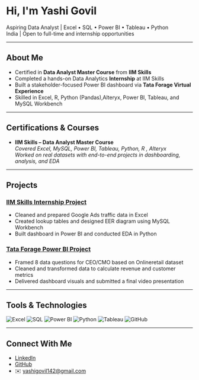 #  Hi, I'm Yashi Govil

 Aspiring Data Analyst | Excel • SQL • Power BI • Tableau • Python  
 India | Open to full-time and internship opportunities  

---

##  About Me

- Certified in **Data Analyst Master Course** from **IIM Skills**
- Completed a hands-on Data Analytics **Internship** at IIM Skills
- Built a stakeholder-focused Power BI dashboard via **Tata Forage Virtual Experience**
- Skilled in Excel, R, Python (Pandas),Alteryx, Power BI, Tableau, and MySQL Workbench

---

## Certifications & Courses

- **IIM Skills – Data Analyst Master Course**  
  _Covered Excel, MySQL, Power BI, Tableau, Python, R , Alteryx_  
  _Worked on real datasets with end-to-end projects in dashboarding, analysis, and EDA_  

---

##  Projects

### [IIM Skills Internship Project](https://github.com/Yashi-Govil/iim-skills-internship-project)
- Cleaned and prepared Google Ads traffic data in Excel
- Created lookup tables and designed EER diagram using MySQL Workbench
- Built dashboard in Power BI and conducted EDA in Python

### [Tata Forage Power BI Project](https://github.com/Yashi-Govil/forage-tata-project)
- Framed 8 data questions for CEO/CMO based on Onlineretail dataset
- Cleaned and transformed data to calculate revenue and customer metrics
- Delivered dashboard visuals and submitted a final video presentation

---

## Tools & Technologies

![Excel](https://img.shields.io/badge/-Excel-217346?style=flat-square&logo=microsoft-excel&logoColor=white)
![SQL](https://img.shields.io/badge/-SQL-4479A1?style=flat-square&logo=mysql&logoColor=white)
![Power BI](https://img.shields.io/badge/-Power%20BI-F2C811?style=flat-square&logo=power-bi&logoColor=black)
![Python](https://img.shields.io/badge/-Python-3776AB?style=flat-square&logo=python&logoColor=white)
![Tableau](https://img.shields.io/badge/-Tableau-E97627?style=flat-square&logo=tableau&logoColor=white)
![GitHub](https://img.shields.io/badge/-GitHub-181717?style=flat-square&logo=github&logoColor=white)

---

##  Connect With Me

- [LinkedIn](https://www.linkedin.com/in/yashi-govil-345b91316/)
- [GitHub](https://github.com/Yashi-Govil)
- ✉️ yashigovil142@gmail.com

